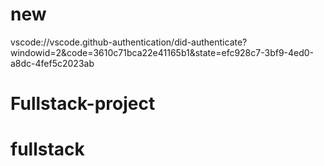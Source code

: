 # new

vscode://vscode.github-authentication/did-authenticate?windowid=2&code=3610c71bca22e41165b1&state=efc928c7-3bf9-4ed0-a8dc-4fef5c2023ab
# Fullstack-project
# fullstack
